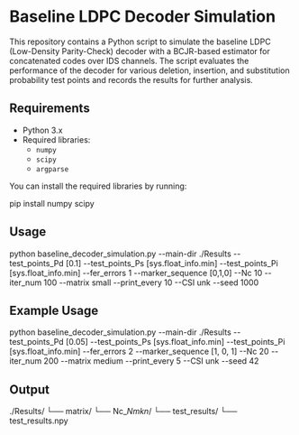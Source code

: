 # Baseline LDPC Decoder Simulation

This repository contains a Python script to simulate the baseline LDPC (Low-Density Parity-Check) decoder with a BCJR-based estimator for concatenated codes over IDS channels. The script evaluates the performance of the decoder for various deletion, insertion, and substitution probability test points and records the results for further analysis.

## Requirements

- Python 3.x
- Required libraries:
  - `numpy`
  - `scipy`
  - `argparse`
  
You can install the required libraries by running:

pip install numpy scipy

## Usage

python baseline_decoder_simulation.py --main-dir ./Results --test_points_Pd [0.1] --test_points_Ps [sys.float_info.min] --test_points_Pi [sys.float_info.min] --fer_errors 1 --marker_sequence [0,1,0] --Nc 10 --iter_num 100 --matrix small --print_every 10 --CSI unk --seed 1000

## Example Usage

python baseline_decoder_simulation.py --main-dir ./Results --test_points_Pd [0.05] --test_points_Ps [sys.float_info.min] --test_points_Pi [sys.float_info.min] --fer_errors 2 --marker_sequence [1, 0, 1] --Nc 20 --iter_num 200 --matrix medium --print_every 5 --CSI unk --seed 42

## Output

./Results/
    └── matrix/
        └── Nc_<Nc>_Nm_<Nm>_k_<k>_n_<n>/
            └── test_results/
                └── test_results.npy

